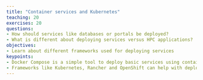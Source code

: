 ```yaml
---
title: "Container services and Kubernetes"
teaching: 20
exercises: 20
questions:
- How should services like databases or portals be deployed?
- What is different about deploying services versus HPC applications?
objectives:
- Learn about different frameworks used for deploying services
keypoints:
- Docker Compose is a simple tool to deploy basic services using containers
- Frameworks like Kubernetes, Rancher and OpenShift can help with deploying and managing complex containerized services.
---
```

